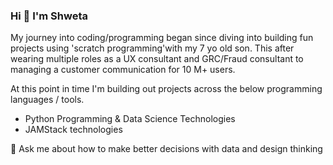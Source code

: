 ### Hi 👋 I'm Shweta

My journey into coding/programming began since diving into building fun projects using 'scratch programming'with my 7 yo old son. This after wearing multiple roles as a UX consultant and GRC/Fraud consultant to managing a customer communication for 10 M+ users.

At this point in time I'm building out projects across the below programming languages / tools. 

- Python Programming & Data Science Technologies
- JAMStack technologies

💬 Ask me about how to make better decisions with data and design thinking


<!--
**shwetanaren/shwetanaren** is a ✨ _special_ ✨ repository because its `README.md` (this file) appears on your GitHub profile.

Here are some ideas to get you started:

- 🔭 I’m currently working to 
- 🌱 I’m currently learning ...
- 👯 I’m looking to collaborate on ...
- 🤔 I’m looking for help with ...
- 💬 Ask me about how to inform better decisions with data / design thinking
- 📫 How to reach me: ...
- 😄 Pronouns: He
- ⚡ Fun fact: 
-->
